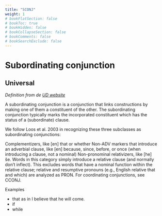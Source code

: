 ```yaml
---
title: "SCONJ"
weight: 1
# bookFlatSection: false
# bookToc: true
# bookHidden: false
# bookCollapseSection: false
# bookComments: false
# bookSearchExclude: false
---
```


# Subordinating conjunction

## Universal


*Definition from de [UD website](https://universaldependencies.org/u/pos/SCONJ.html)*

A subordinating conjunction is a conjunction that links constructions by making one of them a constituent of the other. The subordinating conjunction typically marks the incorporated constituent which has the status of a (subordinate) clause.

We follow Loos et al. 2003 in recognizing these three subclasses as subordinating conjunctions:

Complementizers, like [en] that or whether
Non-ADV markers that introduce an adverbial clause, like [en] because, since, before, or once (when introducing a clause, not a nominal)
Non-pronominal relativizers, like [he] še. Words in this category simply introduce a relative clause (and normally don’t inflect). This excludes words that have a nominal function within the relative clause; relative and resumptive pronouns (e.g., English relative that and which) are analyzed as PRON.
For coordinating conjunctions, see CCONJ.

Examples
- that as in I believe that he will come.
- if
- while






